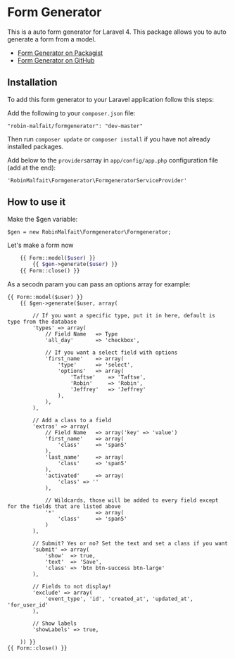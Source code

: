 # Form Generator
This is a auto form generator for Laravel 4. This package allows you to auto generate a form from a model.

- [Form Generator on Packagist](https://packagist.org/packages/robin-malfait/formgenerator)
- [Form Generator on GitHub](https://github.com/RobinMalfait/Laravel-auto-form-generator)

## Installation
To add this form generator to your Laravel application follow this steps:

Add the following to your `composer.json` file:

	"robin-malfait/formgenerator": "dev-master"

Then run `composer update` or `composer install` if you have not already installed packages.

Add below to the `providers`array in `app/config/app.php` configuration file (add at the end):

	'RobinMalfait\Formgenerator\FormgeneratorServiceProvider'

## How to use it
Make the $gen variable:

	$gen = new RobinMalfait\Formgenerator\Formgenerator;

Let's make a form now

```php
	{{ Form::model($user) }}
		{{ $gen->generate($user) }}
	{{ Form::close() }}
```
As a secodn param you can pass an options array for example:

	{{ Form::model($user) }}
		{{ $gen->generate($user, array(

			// If you want a specific type, put it in here, default is type from the database
			'types' => array(
				// Field Name 	=> Type
				'all_day' 		=> 'checkbox',

				// If you want a select field with options
				'first_name'	=> array(
					'type'		=> 'select',
					'options'	=> array(
						'Taftse' 	=> 'Taftse',
						'Robin'		=> 'Robin',
						'Jeffrey'	=> 'Jeffrey'
					),
				),
			),

			// Add a class to a field
			'extras' => array(
				// Field Name   => array('key' => 'value')
				'first_name' 	=> array(
					'class' 	=> 'span5'
				),
				'last_name'		=> array(
					'class' 	=> 'span5'
				),
				'activated' 	=> array(
					'class' => ''
				),

				// Wildcards, those will be added to every field except for the fields that are listed above
				'*'				=> array(
					'class' 	=> 'span5'
				)
			),

			// Submit? Yes or no? Set the text and set a class if you want
			'submit' => array(
				'show' 	=> true,
				'text'  => 'Save',
				'class' => 'btn btn-success btn-large'
			),

			// Fields to not display!
			'exclude' => array(
				'event_type', 'id', 'created_at', 'updated_at', 'for_user_id'
			),

			// Show labels
			'showLabels' => true,

		)) }}
	{{ Form::close() }}